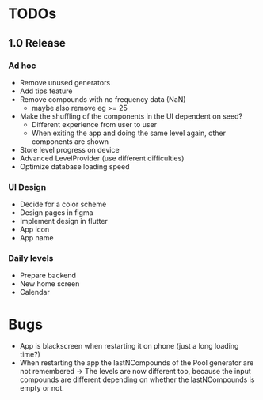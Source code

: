 # TODOs    
## 1.0 Release
### Ad hoc

- Remove unused generators
- Add tips feature
- Remove compounds with no frequency data (NaN) 
  - maybe also remove eg >= 25
- Make the shuffling of the components in the UI dependent on seed?
  + Different experience from user to user
  - When exiting the app and doing the same level again, other components are shown
- Store level progress on device
- Advanced LevelProvider (use different difficulties)
- Optimize database loading speed

### UI Design
- Decide for a color scheme
- Design pages in figma
- Implement design in flutter
- App icon
- App name

### Daily levels
- Prepare backend
- New home screen
- Calendar


# Bugs
- App is blackscreen when restarting it on phone (just a long loading time?)
- When restarting the app the lastNCompounds of the Pool generator are not remembered
  -> The levels are now different too, because the input compounds are different depending on 
      whether the lastNCompounds is empty or not.
